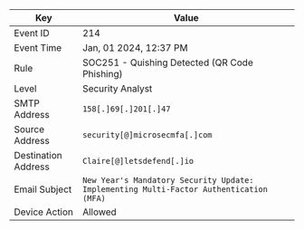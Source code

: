 

| Key                 | Value                                                                                  |
| ------------------- | -------------------------------------------------------------------------------------- |
| Event ID            | 214                                                                                    |
| Event Time          | Jan, 01 2024, 12:37 PM                                                                 |
| Rule                | SOC251 - Quishing Detected (QR Code Phishing)                                          |
| Level               | Security Analyst                                                                       |
| SMTP Address        | `158[.]69[.]201[.]47`                                                                  |
| Source Address      | `security[@]microsecmfa[.]com`                                                         |
| Destination Address | `Claire[@]letsdefend[.]io`                                                             |
| Email Subject       | `New Year's Mandatory Security Update: Implementing Multi-Factor Authentication (MFA)` |
| Device Action       | Allowed                                                                                |

